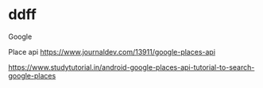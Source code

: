 # ddff


Google

Place api 
https://www.journaldev.com/13911/google-places-api


https://www.studytutorial.in/android-google-places-api-tutorial-to-search-google-places
